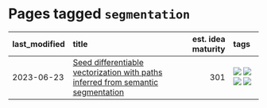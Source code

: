 # Pages tagged `segmentation`

|last_modified|title|est. idea maturity|tags
|:---|:---|---:|:---|
|2023-06-23|[Seed differentiable vectorization with paths inferred from semantic segmentation](../vectorize_anything.md)|301|[![](https://img.shields.io/badge/tag-experimentation-6013c8)](../tags/experimentation.md) [![](https://img.shields.io/badge/tag-segmentation-b7fb0)](../tags/segmentation.md) [![](https://img.shields.io/badge/tag-svg-b25b5)](../tags/svg.md) [![](https://img.shields.io/badge/tag-tooling-c6963e)](../tags/tooling.md)|